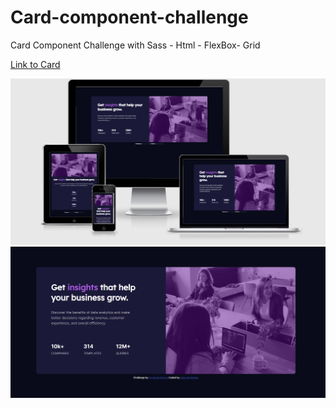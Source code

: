 # Card-component-challenge
Card Component Challenge with Sass - Html - FlexBox- Grid

<a href="https://card-preview-component-2022.netlify.app/">Link to Card</a>

<img src="responsive.png"  />
<img src="desktop.png"  />
